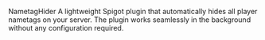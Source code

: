 NametagHider
A lightweight Spigot plugin that automatically hides all player nametags on your server. The plugin works seamlessly in the background without any configuration required.
